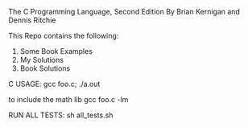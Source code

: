 The C Programming Language, Second Edition
By Brian Kernigan and Dennis Ritchie

This Repo contains the following:
1) Some Book Examples
2) My Solutions
3) Book Solutions

C USAGE:
gcc foo.c; ./a.out

to include the math lib
gcc foo.c -lm

RUN ALL TESTS:
sh all_tests.sh
